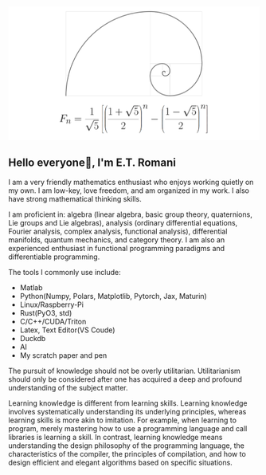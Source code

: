 ![fib](https://github.com/neluca/fibonacci/blob/main/fib.png)
## Hello everyone👋, I'm E.T. Romani

I am a very friendly mathematics enthusiast who enjoys working quietly on my own. I am low-key, love freedom, and am organized in my work. I also have strong mathematical thinking skills.

I am proficient in: algebra (linear algebra, basic group theory, quaternions, Lie groups and Lie algebras), analysis (ordinary differential equations, Fourier analysis, complex analysis, functional analysis), differential manifolds, quantum mechanics, and category theory. I am also an experienced enthusiast in functional programming paradigms and differentiable programming.

The tools I commonly use include:

- Matlab
- Python(Numpy, Polars, Matplotlib, Pytorch, Jax, Maturin)
- Linux/Raspberry-Pi
- Rust(PyO3, std)
- C/C++/CUDA/Triton
- Latex, Text Editor(VS Coude)
- Duckdb
- AI
- My scratch paper and pen

The pursuit of knowledge should not be overly utilitarian. Utilitarianism should only be considered after one has acquired a deep and profound understanding of the subject matter.

Learning knowledge is different from learning skills. Learning knowledge involves systematically understanding its underlying principles, whereas learning skills is more akin to imitation. For example, when learning to program, merely mastering how to use a programming language and call libraries is learning a skill. In contrast, learning knowledge means understanding the design philosophy of the programming language, the characteristics of the compiler, the principles of compilation, and how to design efficient and elegant algorithms based on specific situations.
